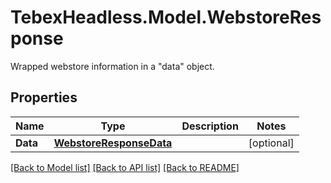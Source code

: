 # TebexHeadless.Model.WebstoreResponse
Wrapped webstore information in a \"data\" object.

## Properties

Name | Type | Description | Notes
------------ | ------------- | ------------- | -------------
**Data** | [**WebstoreResponseData**](WebstoreResponseData.md) |  | [optional] 

[[Back to Model list]](../README.md#documentation-for-models) [[Back to API list]](../README.md#documentation-for-api-endpoints) [[Back to README]](../README.md)

